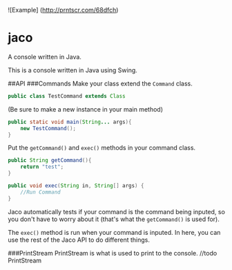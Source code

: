 ![Example]
(http://prntscr.com/68dfch)

# jaco
A console written in Java.

This is a console written in Java using Swing.

##API
###Commands
Make your class extend the `Command` class.
```java
public class TestCommand extends Class
```
(Be sure to make a new instance in your main method)
```java
public static void main(String... args){
	new TestCommand();
}
```
Put the `getCommand()` and `exec()` methods in your command class.
```java
public String getCommand(){
	return "test";
}

public void exec(String in, String[] args) {
	//Run Command
}
```
Jaco automatically tests if your command is the command being inputed, so you don't have to worry about it (that's what the `getCommand()` is used for).

The `exec()` method is run when your command is inputed. In here, you can use the rest of the Jaco API to do different things.

###PrintStream
PrintStream is what is used to print to the console.
//todo PrintStream